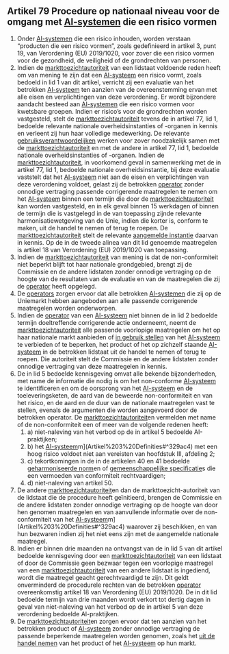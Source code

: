 ## Artikel 79 Procedure op nationaal niveau voor de omgang met [AI-systemen](a3.md#^ai-systeem) die een risico vormen

1. Onder [AI-systemen](a3.md#^ai-systeem) die een risico inhouden, worden verstaan “producten die een risico vormen”, zoals gedefinieerd in artikel 3, punt 19, van Verordening (EU) 2019/1020, voor zover die een risico vormen voor de gezondheid, de veiligheid of de grondrechten van personen.
2. Indien de [markttoezichtautoriteit](a3.md#^mta) van een lidstaat voldoende reden heeft om van mening te zijn dat een [AI-systeem](a3.md#^ai-systeem) een risico vormt, zoals bedoeld in lid 1 van dit artikel, verricht zij een evaluatie van het betrokken [AI-systeem](a3.md#^ai-systeem) ten aanzien van de overeenstemming ervan met alle eisen en verplichtingen van deze verordening. Er wordt bijzondere aandacht besteed aan [AI-systemen](a3.md#^ai-systeem) die een risico vormen voor kwetsbare groepen. Indien er risico’s voor de grondrechten worden vastgesteld, stelt de [markttoezichtautoriteit](a3.md#^mta) tevens de in artikel 77, lid 1, bedoelde relevante nationale overheidsinstanties of -organen in kennis en verleent zij hun haar volledige medewerking. De relevante [gebruiksverantwoordelijken](a3.md#^gebruiksverantwoordelijke) werken voor zover noodzakelijk samen met de [markttoezichtautoriteit](a3.md#^mta) en met de andere in artikel 77, lid 1, bedoelde nationale overheidsinstanties of -organen.
   Indien de [markttoezichtautoriteit](a3.md#^mta), in voorkomend geval in samenwerking met de in artikel 77, lid 1, bedoelde nationale overheidsinstantie, bij deze evaluatie vaststelt dat het [AI-systeem](a3.md#^ai-systeem) niet aan de eisen en verplichtingen van deze verordening voldoet, gelast zij de betrokken [operator](a3.md#^operator) zonder onnodige vertraging passende corrigerende maatregelen te nemen om het [AI-systeem](a3.md#^ai-systeem) binnen een termijn die door de [markttoezichtautoriteit](a3.md#^mta) kan worden vastgesteld, en in elk geval binnen 15 werkdagen of binnen de termijn die is vastgelegd in de van toepassing zijnde relevante harmonisatiewetgeving van de Unie, indien die korter is, conform te maken, uit de handel te nemen of terug te roepen.
   De [markttoezichtautoriteit](a3.md#^mta) stelt de relevante [aangemelde instantie](a3.md#^aanins) daarvan in kennis. Op de in de tweede alinea van dit lid genoemde maatregelen is artikel 18 van Verordening (EU) 2019/1020 van toepassing.
3. Indien de [markttoezichtautoriteit](a3.md#^mta) van mening is dat de non-conformiteit niet beperkt blijft tot haar nationale grondgebied, brengt zij de Commissie en de andere lidstaten zonder onnodige vertraging op de hoogte van de resultaten van de evaluatie en van de maatregelen die zij de [operator](a3.md#^operator) heeft opgelegd.
4. De [operators](a3.md#^operator) zorgen ervoor dat alle betrokken [AI-systemen](a3.md#^ai-systeem) die zij op de Uniemarkt hebben aangeboden aan alle passende corrigerende maatregelen worden onderworpen.
5. Indien de [operator](a3.md#^operator) van een [AI-systeem](a3.md#^ai-systeem) niet binnen de in lid 2 bedoelde termijn doeltreffende corrigerende actie onderneemt, neemt de [markttoezichtautoriteit](a3.md#^mta) alle passende voorlopige maatregelen om het op haar nationale markt aanbieden of [in gebruik stellen](a3.md#^gebruik) van het [AI-systeem](a3.md#^ai-systeem) te verbieden of te beperken, het product of het op zichzelf staande [AI-systeem](a3.md#^ai-systeem) in de betrokken lidstaat uit de handel te nemen of terug te roepen. Die autoriteit stelt de Commissie en de andere lidstaten zonder onnodige vertraging van deze maatregelen in kennis.
6. De in lid 5 bedoelde kennisgeving omvat alle bekende bijzonderheden, met name de informatie die nodig is om het non-conforme [AI-systeem](a3.md#^ai-systeem) te identificeren en om de oorsprong van het [AI-systeem](a3.md#^ai-systeem) en de toeleveringsketen, de aard van de beweerde non-conformiteit en van het risico, en de aard en de duur van de nationale maatregelen vast te stellen, evenals de argumenten die worden aangevoerd door de betrokken operator. De [markttoezichtautoriteit](a3.md#^mta)en vermelden met name of de non-conformiteit een of meer van de volgende redenen heeft:
	1. a) niet-naleving van het verbod op de in artikel 5 bedoelde AI-praktijken;
	2. b) het [AI-systeem](a3.md#^ai-systeem)m](Artikel%203%20Definities#^329ac4) met een hoog risico voldoet niet aan vereisten van hoofdstuk III, afdeling 2;
	3. c) tekortkomingen in de in de artikelen 40 en 41 bedoelde [geharmoniseerde norm](a3.md#^hnorm)en of [gemeenschappelijke specificatie](a3.md#^gespec)s die een vermoeden van conformiteit rechtvaardigen;
	4. d) niet-naleving van artikel 50.
7. De andere [markttoezichtautoriteit](a3.md#^mta)en dan de markttoezicht-autoriteit van de lidstaat die de procedure heeft geïnitieerd, brengen de Commissie en de andere lidstaten zonder onnodige vertraging op de hoogte van door hen genomen maatregelen en van aanvullende informatie over de non-conformiteit van het [AI-systeem](a3.md#^ai-systeem)m](Artikel%203%20Definities#^329ac4) waarover zij beschikken, en van hun bezwaren indien zij het niet eens zijn met de aangemelde nationale maatregel.
8. Indien er binnen drie maanden na ontvangst van de in lid 5 van dit artikel bedoelde kennisgeving door een [markttoezichtautoriteit](a3.md#^mta) van een lidstaat of door de Commissie geen bezwaar tegen een voorlopige maatregel van een [markttoezichtautoriteit](a3.md#^mta) van een andere lidstaat is ingediend, wordt die maatregel geacht gerechtvaardigd te zijn. Dit geldt onverminderd de procedurele rechten van de betrokken [operator](a3.md#^operator) overeenkomstig artikel 18 van Verordening (EU) 2019/1020. De in dit lid bedoelde termijn van drie maanden wordt verkort tot dertig dagen in geval van niet-naleving van het verbod op de in artikel 5 van deze verordening bedoelde AI-praktijken.
9. De [markttoezichtautoriteit](a3.md#^mta)en zorgen ervoor dat ten aanzien van het betrokken product of [AI-systeem](a3.md#^ai-systeem) zonder onnodige vertraging de passende beperkende maatregelen worden genomen, zoals het [uit de handel nemen](a3.md#^uithandel) van het product of het [AI-systeem](a3.md#^ai-systeem) op hun markt.